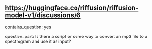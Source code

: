 ## https://huggingface.co/riffusion/riffusion-model-v1/discussions/6

contains_question: yes

question_part: Is there a script or some way to convert an mp3 file to a spectrogram and use it as input?